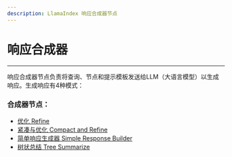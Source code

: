 ```yaml
---
description: LlamaIndex 响应合成器节点
---
```


# 响应合成器

***

响应合成器节点负责将查询、节点和提示模板发送给LLM（大语言模型）以生成响应。生成响应有4种模式：

### 合成器节点：

* [优化 Refine](refine_zh.md)
* [紧凑与优化 Compact and Refine](compact-and-refine_zh.md)
* [简单响应生成器 Simple Response Builder](simple-response-builder_zh.md)
* [树状总结 Tree Summarize](tree-summarize_zh.md)